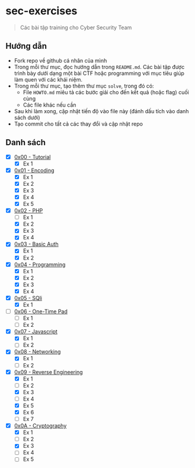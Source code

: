 # sec-exercises

> Các bài tập training cho Cyber Security Team

## Hướng dẫn

- Fork repo về github cá nhân của mình
- Trong mỗi thư mục, đọc hướng dẫn trong `README.md`. Các bài tập được trình bày dưới dạng một bài CTF hoặc programming với mục tiêu giúp làm quen với các khái niệm.
- Trong mỗi thư mục, tạo thêm thư mục `solve`, trong đó có:
  - File `HOWTO.md` miêu tả các bước giải cho đến kết quả (hoặc flag) cuối cùng
  - Các file khác nếu cần
- Sau khi làm xong, cập nhật tiến độ vào file này (đánh dấu tích vào danh sách dưới)
- Tạo commit cho tất cả các thay đổi và cập nhật repo

## Danh sách

- [x] [0x00 - Tutorial](0x00)
  - [x] Ex 1
- [x] [0x01 - Encoding](0x01)
  - [x] Ex 1
  - [x] Ex 2
  - [x] Ex 3
  - [x] Ex 4
  - [x] Ex 5
- [x] [0x02 - PHP](0x02)
  - [ ] Ex 1
  - [x] Ex 2
  - [x] Ex 3
  - [x] Ex 4
- [x] [0x03 - Basic Auth](0x03)
  - [x] Ex 1
  - [x] Ex 2
- [x] [0x04 - Programming](0x04)
  - [x] Ex 1
  - [x] Ex 2
  - [x] Ex 3
  - [x] Ex 4
- [x] [0x05 - SQli](0x05)
  - [x] Ex 1
- [ ] [0x06 - One-Time Pad](0x06)
  - [ ] Ex 1
  - [ ] Ex 2
- [x] [0x07 - Javascript](0x07)
  - [x] Ex 1
  - [ ] Ex 2
- [x] [0x08 - Networking](0x08)
  - [x] Ex 1
  - [ ] Ex 2
- [x] [0x09 - Reverse Engineering](0x09)
  - [x] Ex 1
  - [ ] Ex 2
  - [x] Ex 3
  - [ ] Ex 4
  - [x] Ex 5
  - [x] Ex 6
  - [ ] Ex 7
- [x] [0x0A - Cryptography](0x0A)
  - [x] Ex 1
  - [ ] Ex 2
  - [x] Ex 3
  - [ ] Ex 4
  - [ ] Ex 5
